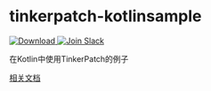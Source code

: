 # tinkerpatch-kotlinsample

[ ![Download](https://api.bintray.com/packages/simsun/maven/tinkerpatch-android-sdk/images/download.svg) ](https://bintray.com/simsun/maven/tinkerpatch-android-sdk/_latestVersion)
[![Join Slack](https://slack.tinkerpatch.com/badge.svg)](https://slack.tinkerpatch.com)

在Kotlin中使用TinkerPatch的例子

[相关文档](http://tinkerpatch.com/Docs/intro)
